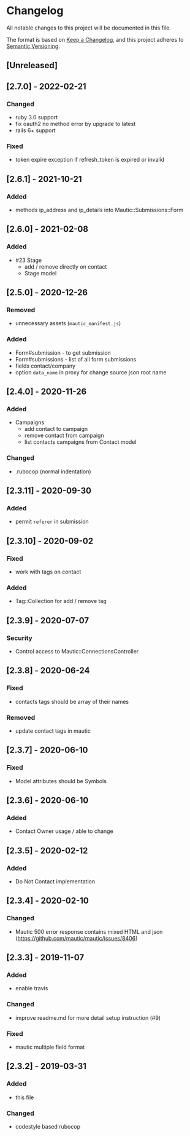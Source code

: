 # Changelog
All notable changes to this project will be documented in this file.

The format is based on [Keep a Changelog](https://keepachangelog.com/en/1.0.0/),
and this project adheres to [Semantic Versioning](https://semver.org/spec/v2.0.0.html).

## [Unreleased]
## [2.7.0] - 2022-02-21
### Changed
- ruby 3.0 support
- fix oauth2 no method error by upgrade to latest
- rails 6+ support
### Fixed
- token expire exception if refresh_token is expired or invalid

## [2.6.1] - 2021-10-21
### Added
- methods ip_address and ip_details into Mautic::Submissions::Form

## [2.6.0] - 2021-02-08
### Added
- \#23 Stage
  - add / remove directly on contact
  - Stage model
## [2.5.0] - 2020-12-26
### Removed
- unnecessary assets (`mautic_manifest.js`)
### Added
- Form#submission - to get submission
- Form#submissions - list of all form submissions
- fields contact/company
- option `data_name` in proxy for change source json root name
## [2.4.0] - 2020-11-26
### Added
- Campaigns
  - add contact to campaign
  - remove contact from campaign
  - list contacts campaigns from Contact model
### Changed
- .rubocop (normal indentation)
## [2.3.11] - 2020-09-30
### Added
- permit `referer` in submission
## [2.3.10] - 2020-09-02
### Fixed
- work with tags on contact
### Added
- Tag::Collection for add / remove tag

## [2.3.9] - 2020-07-07
### Security
- Control access to Mautic::ConnectionsController
## [2.3.8] - 2020-06-24
### Fixed
- contacts tags should be array of their names
### Removed
- update contact tags in mautic
## [2.3.7] - 2020-06-10
### Fixed
- Model attributes should be Symbols
## [2.3.6] - 2020-06-10
### Added
- Contact Owner usage / able to change
## [2.3.5] - 2020-02-12
### Added
- Do Not Contact implementation
## [2.3.4] - 2020-02-10
### Changed
- Mautic 500 error response contains mixed HTML and json (https://github.com/mautic/mautic/issues/8406)
## [2.3.3] - 2019-11-07
### Added
- enable travis
### Changed
- improve readme.md for more detail setup instruction (#9)
### Fixed
- mautic multiple field format
## [2.3.2] - 2019-03-31
### Added
- this file
### Changed
- codestyle based rubocop
